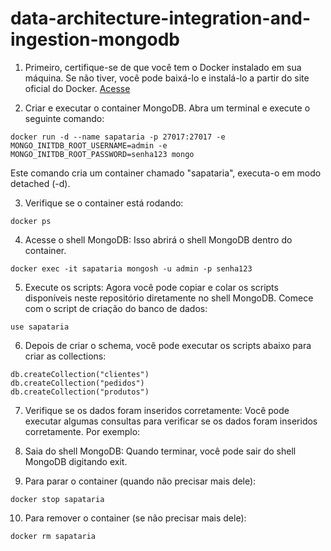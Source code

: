 # data-architecture-integration-and-ingestion-mongodb

1. Primeiro, certifique-se de que você tem o Docker instalado em sua máquina. Se não tiver, você pode baixá-lo e instalá-lo a partir do site oficial do Docker. [Acesse](https://www.docker.com/products/docker-desktop/)


2. Criar e executar o container MongoDB. Abra um terminal e execute o seguinte comando:
```docker
docker run -d --name sapataria -p 27017:27017 -e MONGO_INITDB_ROOT_USERNAME=admin -e MONGO_INITDB_ROOT_PASSWORD=senha123 mongo
```
Este comando cria um container chamado "sapataria", executa-o em modo detached (-d). 


3. Verifique se o container está rodando: 
```docker
docker ps
```

4. Acesse o shell MongoDB: Isso abrirá o shell MongoDB dentro do container.
```docker
docker exec -it sapataria mongosh -u admin -p senha123
```

5. Execute os scripts: Agora você pode copiar e colar os scripts disponíveis neste repositório diretamente no shell MongoDB. Comece com o script de criação do banco de dados:

```mongodb
use sapataria
```

6. Depois de criar o schema, você pode executar os scripts abaixo para criar as collections:

```mongodb
db.createCollection("clientes")
db.createCollection("pedidos")
db.createCollection("produtos")
```



7. Verifique se os dados foram inseridos corretamente: Você pode executar algumas consultas para verificar se os dados foram inseridos corretamente. Por exemplo:


8. Saia do shell MongoDB: Quando terminar, você pode sair do shell MongoDB digitando exit.

9. Para parar o container (quando não precisar mais dele):
```docker
docker stop sapataria
```
10. Para remover o container (se não precisar mais dele):
```docker
docker rm sapataria
```
